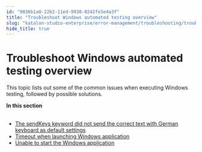 ```yaml
---
id: "9036b1a0-22b2-11ed-9930-0242fe3e4a3f"
title: "Troubleshoot Windows automated testing overview"
slug: "katalon-studio-enterprise/error-management/troubleshooting/troubleshoot-windows-automated-testing/troubleshoot-windows-automated-testing-overview"
hide_title: true
---
```


# <a id="id" class="anchor_top_offset"/><a id="ariaid-title1" class="anchor_top_offset"/>Troubleshoot Windows automated testing overview

<p xmlns="http://www.w3.org/1999/xhtml" className="p">This topic lists out some of the common issues when executing Windows testing, followed by possible solutions.</p> 
<nav xmlns="http://www.w3.org/1999/xhtml" role="navigation" className="related-links"><div className="linklist"><strong>In this section</strong><br /><br /><ul className="linklist"><li className="linklist"><a className="link" href="/docs/katalon-studio-enterprise/error-management/troubleshooting/troubleshoot-windows-automated-testing/the-sendkeys-keyword-did-not-send-the-correct-text-with-german-keyboard-as-default-settings">The sendKeys keyword did not send the correct text with German keyboard as default settings</a></li><li className="linklist"><a className="link" href="/docs/katalon-studio-enterprise/error-management/troubleshooting/troubleshoot-windows-automated-testing/timeout-when-launching-windows-application">Timeout when launching Windows application</a></li><li className="linklist"><a className="link" href="/docs/katalon-studio-enterprise/error-management/troubleshooting/troubleshoot-windows-automated-testing/unable-to-start-the-windows-application">Unable to start the Windows application</a></li></ul></div></nav> 
